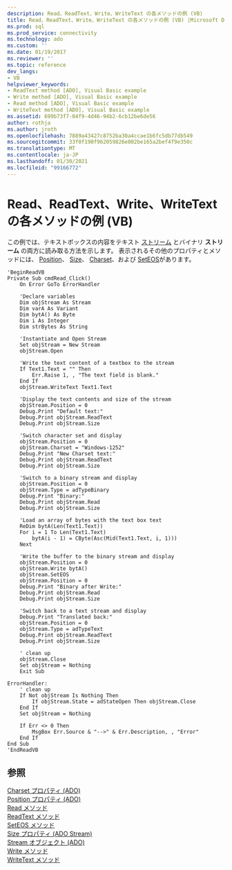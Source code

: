 ```yaml
---
description: Read、ReadText、Write、WriteText の各メソッドの例 (VB)
title: Read、ReadText、Write、WriteText の各メソッドの例 (VB) |Microsoft Docs
ms.prod: sql
ms.prod_service: connectivity
ms.technology: ado
ms.custom: ''
ms.date: 01/19/2017
ms.reviewer: ''
ms.topic: reference
dev_langs:
- VB
helpviewer_keywords:
- ReadText method [ADO], Visual Basic example
- Write method [ADO], Visual Basic example
- Read method [ADO], Visual Basic example
- WriteText method [ADO], Visual Basic example
ms.assetid: 699b73f7-04f9-4d46-94b2-6cb12be6de56
author: rothja
ms.author: jroth
ms.openlocfilehash: 7889a43427c8752ba30a4ccae1b6fc5db77db549
ms.sourcegitcommit: 33f0f190f962059826e002be165a2bef4f9e350c
ms.translationtype: MT
ms.contentlocale: ja-JP
ms.lasthandoff: 01/30/2021
ms.locfileid: "99166772"
---
```

# <a name="read-readtext-write-and-writetext-methods-example-vb"></a>Read、ReadText、Write、WriteText の各メソッドの例 (VB)
この例では、テキストボックスの内容をテキスト [ストリーム](./stream-object-ado.md) とバイナリ **ストリーム** の両方に読み取る方法を示します。 表示されるその他のプロパティとメソッドには、 [Position](./position-property-ado.md)、 [Size](./size-property-ado-parameter.md)、 [Charset](./charset-property-ado.md)、および [SetEOS](./seteos-method.md)があります。  
  
```  
'BeginReadVB  
Private Sub cmdRead_Click()  
    On Error GoTo ErrorHandler  
  
    'Declare variables  
    Dim objStream As Stream  
    Dim varA As Variant  
    Dim bytA() As Byte  
    Dim i As Integer  
    Dim strBytes As String  
  
    'Instantiate and Open Stream  
    Set objStream = New Stream  
    objStream.Open  
  
    'Write the text content of a textbox to the stream  
    If Text1.Text = "" Then  
        Err.Raise 1, , "The text field is blank."  
    End If  
    objStream.WriteText Text1.Text  
  
    'Display the text contents and size of the stream  
    objStream.Position = 0  
    Debug.Print "Default text:"  
    Debug.Print objStream.ReadText  
    Debug.Print objStream.Size  
  
    'Switch character set and display  
    objStream.Position = 0  
    objStream.Charset = "Windows-1252"  
    Debug.Print "New Charset text:"  
    Debug.Print objStream.ReadText  
    Debug.Print objStream.Size  
  
    'Switch to a binary stream and display  
    objStream.Position = 0  
    objStream.Type = adTypeBinary  
    Debug.Print "Binary:"  
    Debug.Print objStream.Read  
    Debug.Print objStream.Size  
  
    'Load an array of bytes with the text box text  
    ReDim bytA(Len(Text1.Text))  
    For i = 1 To Len(Text1.Text)  
        bytA(i - 1) = CByte(Asc(Mid(Text1.Text, i, 1)))  
    Next  
  
    'Write the buffer to the binary stream and display  
    objStream.Position = 0  
    objStream.Write bytA()  
    objStream.SetEOS  
    objStream.Position = 0  
    Debug.Print "Binary after Write:"  
    Debug.Print objStream.Read  
    Debug.Print objStream.Size  
  
    'Switch back to a text stream and display  
    Debug.Print "Translated back:"  
    objStream.Position = 0  
    objStream.Type = adTypeText  
    Debug.Print objStream.ReadText  
    Debug.Print objStream.Size  
  
    ' clean up  
    objStream.Close  
    Set objStream = Nothing  
    Exit Sub  
  
ErrorHandler:  
    ' clean up  
    If Not objStream Is Nothing Then  
        If objStream.State = adStateOpen Then objStream.Close  
    End If  
    Set objStream = Nothing  
  
    If Err <> 0 Then  
        MsgBox Err.Source & "-->" & Err.Description, , "Error"  
    End If  
End Sub  
'EndReadVB  
```  
  
## <a name="see-also"></a>参照  
 [Charset プロパティ (ADO)](./charset-property-ado.md)   
 [Position プロパティ (ADO)](./position-property-ado.md)   
 [Read メソッド](./read-method.md)   
 [ReadText メソッド](./readtext-method.md)   
 [SetEOS メソッド](./seteos-method.md)   
 [Size プロパティ (ADO Stream)](./size-property-ado-stream.md)   
 [Stream オブジェクト (ADO)](./stream-object-ado.md)   
 [Write メソッド](./write-method.md)   
 [WriteText メソッド](./writetext-method.md)